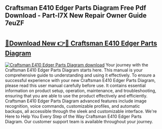 ## Craftsman E410 Edger Parts Diagram Free Pdf Download - Part-l7X New Repair Owner Guide 7euZF

# <h2><a href="http://dfqhlzk.blite.top/?on=Craftsman+E410+Edger+Parts+Diagram">🔗Download New 👉🔴 Craftsman E410 Edger Parts Diagram</a></h2>

[![Craftsman E410 Edger Parts Diagram download](https://i.imgur.com/lujVjoI.png)](http://dfqhlzk.blite.top/?on=Craftsman+E410+Edger+Parts+Diagram)
Your journey with the Craftsman E410 Edger Parts Diagram starts here. This manual is your comprehensive guide to understanding and using it effectively. To ensure a successful experience with your new Craftsman E410 Edger Parts Diagram, please read this user manual carefully before use. It contains essential information on product setup, operation, maintenance, and troubleshooting, ensuring that you are able to use the product effectively and efficiently. Craftsman E410 Edger Parts Diagram advanced features include image recognition, voice commands, customizable profiles, and automatic backups, all accessible through the sleek and customizable interface. We're Here to Help You Every Step of the Way Craftsman E410 Edger Parts Diagram. Our customer support team is available throughout your journey.
